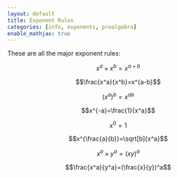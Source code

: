 ```yaml
---
layout: default
title: Exponent Rules
categories: [info, exponents, prealgebra]
enable_mathjax: true
---
```

These are all the major exponent rules:

$$x^a\times x^b=x^{a+b}$$

$$\frac{x^a}{x^b}=x^{a-b}$$

$$(x^a)^b=x^{ab}$$

$$x^{-a}=\frac{1}{x^a}$$

$$x^0=1$$

$$x^{\frac{a}{b}}=\sqrt[b]{x^a}$$

$$x^a\times y^a=(xy)^a$$

$$\frac{x^a}{y^a}=(\frac{x}{y})^a$$
